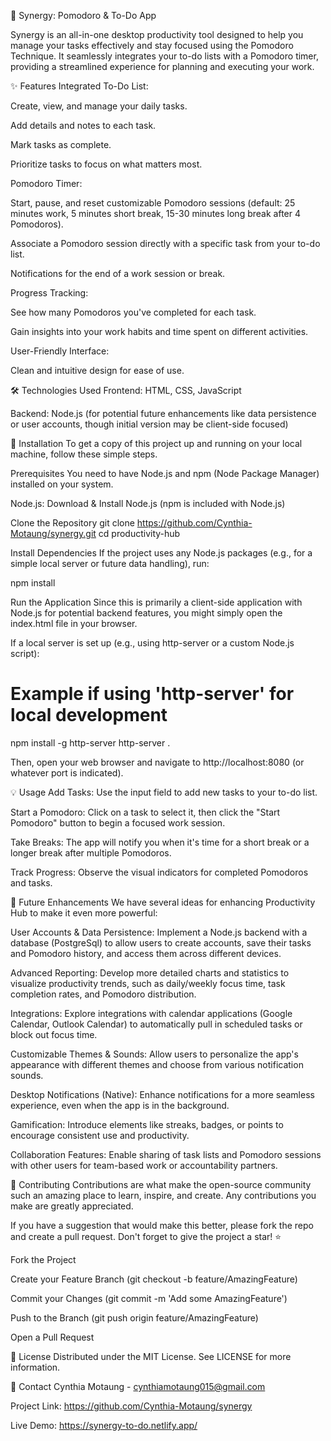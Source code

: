 📝 Synergy: Pomodoro & To-Do App

Synergy is an all-in-one desktop productivity tool designed to help you manage your tasks effectively and stay focused using the Pomodoro Technique. It seamlessly integrates your to-do lists with a Pomodoro timer, providing a streamlined experience for planning and executing your work.

✨ Features
Integrated To-Do List:

Create, view, and manage your daily tasks.

Add details and notes to each task.

Mark tasks as complete.

Prioritize tasks to focus on what matters most.

Pomodoro Timer:

Start, pause, and reset customizable Pomodoro sessions (default: 25 minutes work, 5 minutes short break, 15-30 minutes long break after 4 Pomodoros).

Associate a Pomodoro session directly with a specific task from your to-do list.

Notifications for the end of a work session or break.

Progress Tracking:

See how many Pomodoros you've completed for each task.

Gain insights into your work habits and time spent on different activities.

User-Friendly Interface:

Clean and intuitive design for ease of use.

🛠️ Technologies Used
Frontend: HTML, CSS, JavaScript

Backend: Node.js (for potential future enhancements like data persistence or user accounts, though initial version may be client-side focused)

🚀 Installation
To get a copy of this project up and running on your local machine, follow these simple steps.

Prerequisites
You need to have Node.js and npm (Node Package Manager) installed on your system.

Node.js: Download & Install Node.js (npm is included with Node.js)

Clone the Repository
git clone https://github.com/Cynthia-Motaung/synergy.git
cd productivity-hub

Install Dependencies
If the project uses any Node.js packages (e.g., for a simple local server or future data handling), run:

npm install

Run the Application
Since this is primarily a client-side application with Node.js for potential backend features, you might simply open the index.html file in your browser.

If a local server is set up (e.g., using http-server or a custom Node.js script):

# Example if using 'http-server' for local development
npm install -g http-server
http-server .

Then, open your web browser and navigate to http://localhost:8080 (or whatever port is indicated).

💡 Usage
Add Tasks: Use the input field to add new tasks to your to-do list.

Start a Pomodoro: Click on a task to select it, then click the "Start Pomodoro" button to begin a focused work session.

Take Breaks: The app will notify you when it's time for a short break or a longer break after multiple Pomodoros.

Track Progress: Observe the visual indicators for completed Pomodoros and tasks.

🔮 Future Enhancements
We have several ideas for enhancing Productivity Hub to make it even more powerful:

User Accounts & Data Persistence: Implement a Node.js backend with a database (PostgreSql) to allow users to create accounts, save their tasks and Pomodoro history, and access them across different devices.

Advanced Reporting: Develop more detailed charts and statistics to visualize productivity trends, such as daily/weekly focus time, task completion rates, and Pomodoro distribution.

Integrations: Explore integrations with calendar applications (Google Calendar, Outlook Calendar) to automatically pull in scheduled tasks or block out focus time.

Customizable Themes & Sounds: Allow users to personalize the app's appearance with different themes and choose from various notification sounds.

Desktop Notifications (Native): Enhance notifications for a more seamless experience, even when the app is in the background.

Gamification: Introduce elements like streaks, badges, or points to encourage consistent use and productivity.

Collaboration Features: Enable sharing of task lists and Pomodoro sessions with other users for team-based work or accountability partners.

🤝 Contributing
Contributions are what make the open-source community such an amazing place to learn, inspire, and create. Any contributions you make are greatly appreciated.

If you have a suggestion that would make this better, please fork the repo and create a pull request. Don't forget to give the project a star! ⭐

Fork the Project

Create your Feature Branch (git checkout -b feature/AmazingFeature)

Commit your Changes (git commit -m 'Add some AmazingFeature')

Push to the Branch (git push origin feature/AmazingFeature)

Open a Pull Request

📄 License
Distributed under the MIT License. See LICENSE for more information.

📧 Contact
Cynthia Motaung - cynthiamotaung015@gmail.com

Project Link: https://github.com/Cynthia-Motaung/synergy

Live Demo: https://synergy-to-do.netlify.app/
